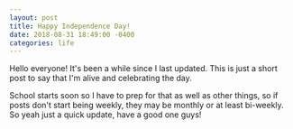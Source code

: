 ```yaml
---
layout: post
title: Happy Independence Day!
date: 2018-08-31 18:49:00 -0400
categories: life
---
```


Hello everyone! It's been a while since I last updated. This is just a short post to say that I'm alive and celebrating the day. 

School starts soon so I have to prep for that as well as other things, so if posts don't start being weekly, they may be monthly or at least bi-weekly. So yeah just a quick update, have a good one guys!